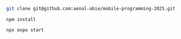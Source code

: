 ```bash
git clone git@github.com:aenal-abie/mobile-programming-2025.git
```

```
npm install
```
```
npx expo start
```
